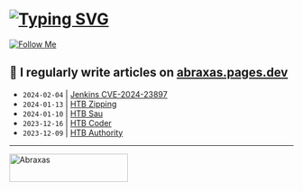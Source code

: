 # [![Typing SVG](https://readme-typing-svg.herokuapp.com?font=Fira+Code&size=30&duration=4000&pause=1000&width=520&lines=Hi+there%2C+I+am+Abraxas+%F0%9F%91%8B)](https://git.io/typing-svg)

[![Follow Me](https://img.shields.io/github/followers/AbraXa5?label=Follow&style=social)](https://github.com/AbraXa5)

<!--
Here are some ideas to get you started:

- 🔭 I’m currently working on ...
- 🌱 I’m currently learning ...
- 👯 I’m looking to collaborate on ...
- 🤔 I’m looking for help with ...
- 💬 Ask me about ...
- 📫 How to reach me: ...
- 😄 Pronouns: ...
- ⚡ Fun fact: ...
-->

## 📝 I regularly write articles on [abraxas.pages.dev](https://abraxas.pages.dev/)

<!-- BLOG-POST-LIST:START -->
- `2024-02-04` | [Jenkins CVE-2024-23897](https://4fdd18cb.abraxas.pages.dev/blog/cve-2024-23897/)  
- `2024-01-13` | [HTB Zipping](https://4fdd18cb.abraxas.pages.dev/blog/htb-zipping/)  
- `2024-01-10` | [HTB Sau](https://4fdd18cb.abraxas.pages.dev/blog/htb-sau/)  
- `2023-12-16` | [HTB Coder](https://4fdd18cb.abraxas.pages.dev/blog/htb-coder/)  
- `2023-12-09` | [HTB Authority](https://4fdd18cb.abraxas.pages.dev/blog/htb-authority/)  

<!-- BLOG-POST-LIST:END -->

---

<p><a href="https://www.buymeacoffee.com/abr4xa5"> <img align="left" src="https://cdn.buymeacoffee.com/buttons/v2/default-yellow.png" height="50" width="210" alt="Abraxas" /></a></p><br><br
